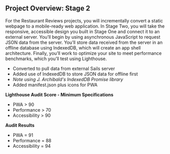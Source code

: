 ## Project Overview: Stage 2
For the Restaurant Reviews projects, you will incrementally convert a static webpage to a mobile-ready web application. In Stage Two, you will take the responsive, accessible design you built in Stage One and connect it to an external server. You’ll begin by using asynchronous JavaScript to request JSON data from the server. You’ll store data received from the server in an offline database using IndexedDB, which will create an app shell architecture. Finally, you’ll work to optimize your site to meet performance benchmarks, which you’ll test using Lighthouse.

- Converted to pull data from external Sails server
- Added use of IndexedDB to store JSON data for offline first
- *Note using J. Archibald's IndexedDB Promise library*
- Added manifest.json plus icons for PWA

**Lighthouse Audit Score - Minimum Specifications**
- PWA > 90
- Performance > 70
- Accessibility > 90

**Audit Results**
- PWA = 91
- Performance =  88
- Accessibility = 94
